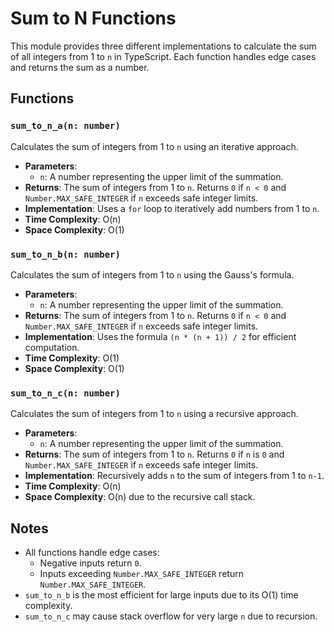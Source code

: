 # Sum to N Functions

This module provides three different implementations to calculate the sum of all integers from 1 to `n` in TypeScript. Each function handles edge cases and returns the sum as a number.

## Functions

### `sum_to_n_a(n: number)`
Calculates the sum of integers from 1 to `n` using an iterative approach.

- **Parameters**:
  - `n`: A number representing the upper limit of the summation.
- **Returns**: The sum of integers from 1 to `n`. Returns `0` if `n < 0` and `Number.MAX_SAFE_INTEGER` if `n` exceeds safe integer limits.
- **Implementation**: Uses a `for` loop to iteratively add numbers from 1 to `n`.
- **Time Complexity**: O(n)
- **Space Complexity**: O(1)

### `sum_to_n_b(n: number)`
Calculates the sum of integers from 1 to `n` using the Gauss's formula.

- **Parameters**:
  - `n`: A number representing the upper limit of the summation.
- **Returns**: The sum of integers from 1 to `n`. Returns `0` if `n < 0` and `Number.MAX_SAFE_INTEGER` if `n` exceeds safe integer limits.
- **Implementation**: Uses the formula `(n * (n + 1)) / 2` for efficient computation.
- **Time Complexity**: O(1)
- **Space Complexity**: O(1)

### `sum_to_n_c(n: number)`
Calculates the sum of integers from 1 to `n` using a recursive approach.

- **Parameters**:
  - `n`: A number representing the upper limit of the summation.
- **Returns**: The sum of integers from 1 to `n`. Returns `0` if `n` is `0` and `Number.MAX_SAFE_INTEGER` if `n` exceeds safe integer limits.
- **Implementation**: Recursively adds `n` to the sum of integers from 1 to `n-1`.
- **Time Complexity**: O(n)
- **Space Complexity**: O(n) due to the recursive call stack.


## Notes
- All functions handle edge cases:
  - Negative inputs return `0`.
  - Inputs exceeding `Number.MAX_SAFE_INTEGER` return `Number.MAX_SAFE_INTEGER`.
- `sum_to_n_b` is the most efficient for large inputs due to its O(1) time complexity.
- `sum_to_n_c` may cause stack overflow for very large `n` due to recursion.